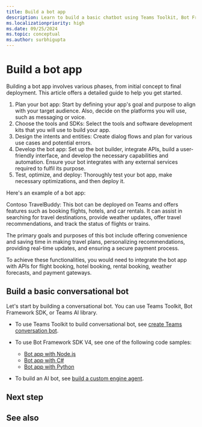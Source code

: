 ```yaml
---
title: Build a bot app
description: Learn to build a basic chatbot using Teams Toolkit, Bot Framework SDK. Additionally, learn to build an AI bot.
ms.localizationpriority: high
ms.date: 09/25/2024
ms.topic: conceptual
ms.author: surbhigupta
---
```


# Build a bot app

Building a bot app involves various phases, from initial concept to final deployment. This article offers a detailed guide to help you get started.

1. Plan your bot app: Start by defining your app's goal and purpose to align with your target audience. Also, decide on the platforms you will use, such as messaging or voice.
1. Choose the tools and SDKs: Select the tools and software development kits that you will use to build your app.
1. Design the intents and entities: Create dialog flows and plan for various use cases and potential errors.
1. Develop the bot app: Set up the bot builder, integrate APIs, build a user-friendly interface, and develop the necessary capabilities and automation. Ensure your bot integrates with any external services required to fulfil its purpose.
1. Test, optimize, and deploy: Thoroughly test your bot app, make necessary optimizations, and then deploy it.

Here's an example of a bot app:

Contoso TravelBuddy: This bot can be deployed on Teams and offers features such as booking flights, hotels, and car rentals. It can assist in searching for travel destinations, provide weather updates, offer travel recommendations, and track the status of flights or trains.

The primary goals and purposes of this bot include offering convenience and saving time in making travel plans, personalizing recommendations, providing real-time updates, and ensuring a secure payment process.

To achieve these functionalities, you would need to integrate the bot app with APIs for flight booking, hotel booking, rental booking, weather forecasts, and payment gateways.

## Build a basic conversational bot

Let's start by building a conversational bot. You can use Teams Toolkit, Bot Framework SDK, or Teams AI library.

* To use Teams Toolkit to build conversational bot, see [create Teams conversation bot](../sbs-teams-conversation-bot.yml).
* To use Bot Framework SDK V4, see one of the following code samples:

  * [Bot app with Node.js](https://github.com/OfficeDev/Microsoft-Teams-Samples/tree/main/samples/bot-conversation/nodejs)
  * [Bot app with C#](https://github.com/OfficeDev/Microsoft-Teams-Samples/tree/main/samples/bot-conversation/csharp)
  * [Bot app with Python](https://github.com/OfficeDev/Microsoft-Teams-Samples/tree/main/samples/bot-conversation/python)

* To build an AI bot, see [build a custom engine agent](../Teams-AI-library-tutorial.yml).

## Next step

## See also
